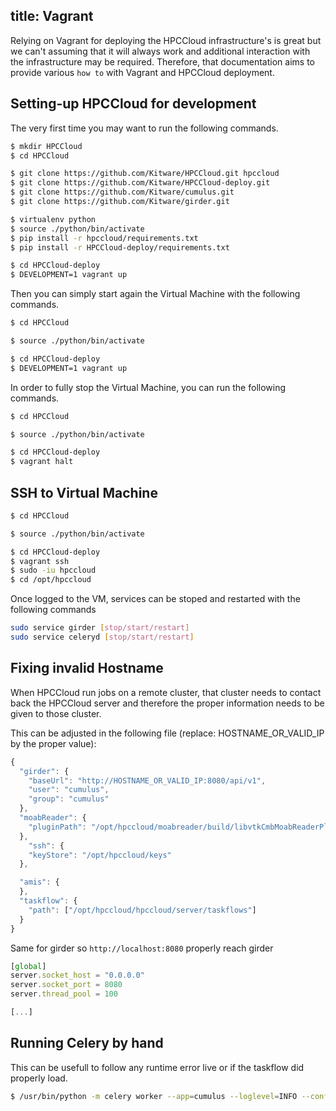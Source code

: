title: Vagrant
---

Relying on Vagrant for deploying the HPCCloud infrastructure's is great but we can't assuming that it will always work and additional interaction with the infrastructure may be required. Therefore, that documentation aims to provide various `how to` with Vagrant and HPCCloud deployment.

## Setting-up HPCCloud for development

The very first time you may want to run the following commands.

```sh
$ mkdir HPCCloud
$ cd HPCCloud

$ git clone https://github.com/Kitware/HPCCloud.git hpccloud
$ git clone https://github.com/Kitware/HPCCloud-deploy.git
$ git clone https://github.com/Kitware/cumulus.git
$ git clone https://github.com/Kitware/girder.git

$ virtualenv python
$ source ./python/bin/activate
$ pip install -r hpccloud/requirements.txt
$ pip install -r HPCCloud-deploy/requirements.txt

$ cd HPCCloud-deploy
$ DEVELOPMENT=1 vagrant up
```

Then you can simply start again the Virtual Machine with the following commands.

```sh
$ cd HPCCloud

$ source ./python/bin/activate

$ cd HPCCloud-deploy
$ DEVELOPMENT=1 vagrant up
```

In order to fully stop the Virtual Machine, you can run the following commands.


```sh
$ cd HPCCloud

$ source ./python/bin/activate

$ cd HPCCloud-deploy
$ vagrant halt
```

## SSH to Virtual Machine

```sh
$ cd HPCCloud

$ source ./python/bin/activate

$ cd HPCCloud-deploy
$ vagrant ssh
$ sudo -iu hpccloud
$ cd /opt/hpccloud
```

Once logged to the VM, services can be stoped and restarted with the following commands

```sh
sudo service girder [stop/start/restart]
sudo service celeryd [stop/start/restart]
```

## Fixing invalid Hostname

When HPCCloud run jobs on a remote cluster, that cluster needs to contact back the HPCCloud server and therefore the proper information needs to be given to those cluster.

This can be adjusted in the following file (replace: HOSTNAME_OR_VALID_IP by the proper value):

```js /opt/hpccloud/cumulus/cumulus/conf/config.json
{
  "girder": {
    "baseUrl": "http://HOSTNAME_OR_VALID_IP:8080/api/v1",
    "user": "cumulus",
    "group": "cumulus"
  },
  "moabReader": {
    "pluginPath": "/opt/hpccloud/moabreader/build/libvtkCmbMoabReaderPlugin.so"
  },
    "ssh": {
    "keyStore": "/opt/hpccloud/keys"
  },

  "amis": {
  },
  "taskflow": {
    "path": ["/opt/hpccloud/hpccloud/server/taskflows"]
  }
}
```


Same for girder so `http://localhost:8080` properly reach girder

```js /opt/hpccloud/girder/girder/conf/girder.local.cfg
[global]
server.socket_host = "0.0.0.0"
server.socket_port = 8080
server.thread_pool = 100

[...]
```

## Running Celery by hand

This can be usefull to follow any runtime error live or if the taskflow did properly load.

```sh
$ /usr/bin/python -m celery worker --app=cumulus --loglevel=INFO --config=cumulus.celery.commandconfig --concurrency=6 --logfile=/var/log/celery/command.log --pidfile=/var/run/celery/command.pid --hostname=command@vagrant-ubuntu-trusty-64
```
